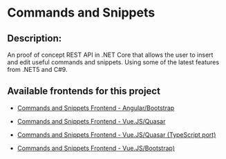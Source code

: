 # Commands and Snippets

## Description:

An proof of concept REST API in .NET Core that allows the user to insert and edit useful commands and snippets. Using some of the latest features from .NET5 and C#9.

## Available frontends for this project

* [Commands and Snippets Frontend - Angular/Bootstrap](https://github.com/bigmonte/CASNgFrontend)

* [Commands and Snippets Frontend - Vue.JS/Quasar](https://github.com/bigmonte/CASQuasarFrontend)

* [Commands and Snippets Frontend - Vue.JS/Quasar (TypeScript port)](https://github.com/bigmonte/CASQuasarTSFrontend)

* [Commands and Snippets Frontend - Vue.JS/Bootstrap)](https://github.com/bigmonte/CASVueFrontend) 
